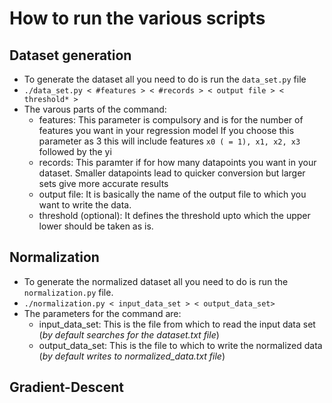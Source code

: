 # How to run the various scripts

## Dataset generation

- To generate the dataset all you need to do is run the ` data_set.py ` file
- ` ./data_set.py < #features > < #records > < output file > < threshold* > `
- The varous parts of the command:
	- features: This parameter is compulsory and is for the number of features you want in your regression model
		If you choose this parameter as 3 this will include features ` x0 ( = 1), x1, x2, x3 ` followed by the yi
	- records: This paramter if for how many datapoints you want in your dataset. Smaller datapoints lead to quicker conversion but larger sets give more accurate results
	- output file: It is basically the name of the output file to which you want to write the data.
	- threshold (optional): It defines the threshold upto which the upper lower should be taken as is.

## Normalization

- To generate the normalized dataset all you need to do is run the ` normalization.py ` file.
- ` ./normalization.py < input_data_set > < output_data_set> ` 
- The parameters for the command are:
	- input_data_set: This is the file from which to read the input data set (_by default searches for the dataset.txt file_)
	- output_data_set: This is the file to which to write the normalized data (_by default writes to normalized_data.txt file_)

## Gradient-Descent
